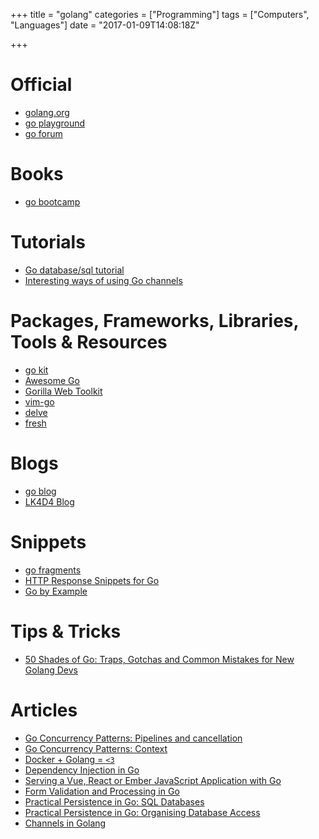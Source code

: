 +++
title = "golang"
categories = ["Programming"]
tags = ["Computers", "Languages"]
date = "2017-01-09T14:08:18Z"

+++

# Official

- [golang.org](http://golang.org)
- [go playground](https://play.golang.org/)
- [go forum](https://forum.golangbridge.org/)

# Books

- [go bootcamp](http://www.golangbootcamp.com/book/frontmatter)

# Tutorials

- [Go database/sql tutorial](http://go-database-sql.org/)
- [Interesting ways of using Go channels](http://nomad.so/2016/01/interesting-ways-of-using-go-channels/)

# Packages, Frameworks, Libraries, Tools & Resources

- [go kit](http://gokit.io/)
- [Awesome Go](https://go.libhunt.com/)
- [Gorilla Web Toolkit](http://www.gorillatoolkit.org/)
- [vim-go](https://github.com/fatih/vim-go)
- [delve](https://github.com/derekparker/delve)
- [fresh](https://github.com/pilu/fresh)

# Blogs

- [go blog](http://blog.golang.org)
- [LK4D4 Blog](https://lk4d4.darth.io/)

# Snippets

- [go fragments](http://www.gofragments.net/)
- [HTTP Response Snippets for Go](http://www.alexedwards.net/blog/golang-response-snippets)
- [Go by Example](https://gobyexample.com/)

# Tips & Tricks

- [50 Shades of Go: Traps, Gotchas and Common Mistakes for New Golang Devs](http://devs.cloudimmunity.com/gotchas-and-common-mistakes-in-go-golang/index.html)

# Articles

- [Go Concurrency Patterns: Pipelines and cancellation](https://blog.golang.org/pipelines)
- [Go Concurrency Patterns: Context](https://blog.golang.org/context)
- [Docker + Golang = `<3`](https://blog.docker.com/2016/09/docker-golang/)
- [Dependency Injection in Go](http://www.captaincodeman.com/2015/03/05/dependency-injection-in-go-golang/)
- [Serving a Vue, React or Ember JavaScript Application with Go](http://elithrar.github.io/article/vue-react-ember-server-golang/)
- [Form Validation and Processing in Go](http://www.alexedwards.net/blog/form-validation-and-processing)
- [Practical Persistence in Go: SQL Databases](http://www.alexedwards.net/blog/practical-persistence-sql)
- [Practical Persistence in Go: Organising Database Access](http://www.alexedwards.net/blog/organising-database-access)
- [Channels in Golang](http://www.tapirgames.com/blog/golang-channel)

